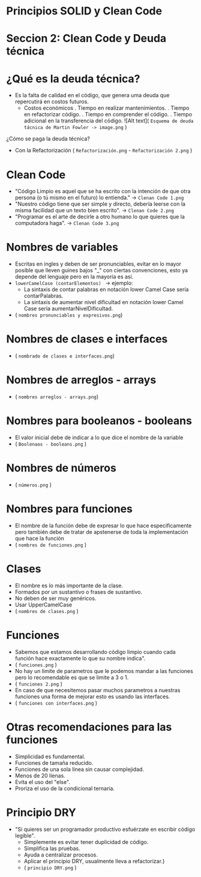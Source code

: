 # Principios SOLID y Clean Code

# Seccion 2: Clean Code y Deuda técnica 

# ¿Qué es la deuda técnica?
 - Es la falta de calidad en el código, que genera uma deuda que repercutirá en costos futuros.
   - Costos económicos
     . Tiempo en realizar mantenimientos.
     . Tiempo en refactorizar código.
     . Tiempo en comprender el código.
     . Tiempo adicional en la transferencia del código.
     ![Alt text]( `Esquema de deuda tácnica de Martin Fowler -> image.png` )

¿Cómo se paga la deuda técnica?
 - Con la Refactorización
   ( `Refactorización.png` - `Refactorización 2.png` )

# Clean Code 
 - "Código Limpio es aquel que se ha escrito con la intención de que otra persona (o tú mismo en el futuro) lo entienda." -> `Clenan Code 1.png`
 - "Nuestro código tiene que ser simple y directo, debería leerse con la misma facilidad que un texto bien escrito". -> `Clenan Code 2.png`
 - "Programar es el arte de decirle a otro humano lo que quieres que la computadora haga". -> `Clenan Code 3.png`

# Nombres de variables
 - Escritas en ingles y deben de ser pronunciables, evitar en lo mayor posible que lleven guines bajos "_" con ciertas convenciones, esto ya depende del lenguaje pero en la mayoría es así.
 - `lowerCamelCase (contarElementos) ` -> ejemplo:
    - La sintaxis de contar palabras en notación lower Camel Case sería contarPalabras.
    - La sintaxis de aumentar nivel dificultad en notación lower Camel Case sería aumentarNivelDificultad.
 - ( `nombres pronunciables y expresivos.png`)

# Nombres de clases e interfaces
 - ( `nombrado de clases e interfaces.png`)

# Nombres de arreglos - arrays
- ( `nombres arreglos - arrays.png`)

# Nombres para booleanos - booleans
 - El valor inicial debe de indicar a lo que dice el nombre de la variable 
 - ( `Boolenaos - booleans.png` )

# Nombres de números 
 - ( `números.png` )

# Nombres para funciones
 - El nombre de la función debe de expresar lo que hace especificamente pero también debe de tratar de apstenerse de toda la implementación que hace la función
 - ( `nombres de funciones.png` )

# Clases
 - El nombre es lo más importante de la clase.
 - Formados por un sustantivo o frases de sustantivo.
 - No deben de ser muy genéricos.
 - Usar UpperCamelCase
 - ( `nombres de clases.png` )

# Funciones
 - Sabemos que estamos desarrollando código limpio cuando cada función hace exactamente lo que su nombre indica".
 - ( `funciones.png` )
 - No hay un limite de parametros que le podemos mandar a las funciones pero lo recomendable es que se limite a 3 o 1.
 - ( `funciones 2.png` )
 -  En caso de que necesitemos pasar muchos parametros a nuestras funciones una forma de mejorar esto es usando las interfaces.
 - ( `funciones con interfaces.png` )
# Otras recomendaciones para las funciones 
 - Simplicidad es fundamental.
 - Funciones de tamaña reducido.
 - Funciones de una sola línea sin causar complejidad.
 - Menos de 20 líenas. 
 - Evita el uso del "else".
 - Proriza el uso de la condicional ternaria.

# Principio DRY
 - "Si quieres ser un programador productivo esfuérzate en escribir código legible".
   - Simplemente es evitar tener duplicidad de código.
   - Simplifica las pruebas.
   - Ayuda a centralizar procesos.
   - Aplicar el principio DRY, usualmente lleva a refactorizar.}
   - ( `principio DRY.png` )
